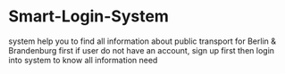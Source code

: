 # Smart-Login-System
system help you to find all information about public transport for Berlin &amp; Brandenburg first if user do not have an account, sign up first then login into system to know all information need
